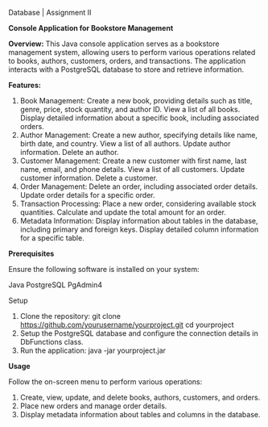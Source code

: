 Database | Assignment II

**Console Application for Bookstore Management**

**Overview:**
    This Java console application serves as a bookstore management system, allowing users to perform various operations related to books, authors, customers, orders, and transactions. The application interacts with a PostgreSQL database to store and retrieve information.

**Features:**

1. Book Management:
    Create a new book, providing details such as title, genre, price, stock quantity, and author ID.
    View a list of all books.
    Display detailed information about a specific book, including associated orders.
2. Author Management:
    Create a new author, specifying details like name, birth date, and country.
    View a list of all authors.
    Update author information.
    Delete an author.
3. Customer Management:
    Create a new customer with first name, last name, email, and phone details.
    View a list of all customers.
    Update customer information.
    Delete a customer.
4. Order Management:
    Delete an order, including associated order details.
    Update order details for a specific order.
5. Transaction Processing:
    Place a new order, considering available stock quantities.
    Calculate and update the total amount for an order.
6. Metadata Information:
    Display information about tables in the database, including primary and foreign keys.
    Display detailed column information for a specific table.

**Prerequisites**

Ensure the following software is installed on your system:

Java
PostgreSQL
PgAdmin4

Setup

1. Clone the repository:
   git clone https://github.com/yourusername/yourproject.git
   cd yourproject
2. Setup the PostgreSQL database and configure the connection details in DbFunctions class.
3. Run the application:
   java -jar yourproject.jar

**Usage**

Follow the on-screen menu to perform various operations:

1. Create, view, update, and delete books, authors, customers, and orders.
2. Place new orders and manage order details.
3. Display metadata information about tables and columns in the database.
